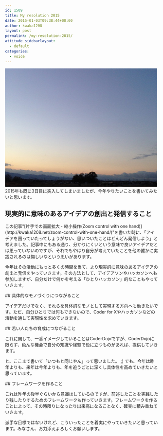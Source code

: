 ```yaml
---
id: 1509
title: My resolution 2015
date: 2015-01-03T09:38:44+00:00
author: kwaka1208
layout: post
permalink: /my-resolution-2015/
attitude_sidebarlayout:
  - default
categories:
  - voice
---
```

![2015](/assets/images/2015/01/IMG_0573.jpg)
2015年も既に3日目に突入してしまいましたが、今年やりたいことを書いてみたいと思います。

## 現実的に意味のあるアイデアの創出と発信すること
<p>
この記事"[片手での画面拡大・縮小操作(Zoom control with one hand)](http://kwaka1208.net/zoom-control-with-one-hand/)"を書いた時に、「アイデアを囲っていたってしょうがない、思いついたことはどんどん発信しよう」と考えました。記事中にもある通り、分かりにくいという意味で良いアイデアだとは思っていないのですが、それでもやはり自分が考えていたことを他の誰かに実践されるのは悔しいなという思いがあります。
</p>
<p>
今年はその活動にもっと多くの時間を当て、より現実的に意味のあるアイデアの創出と発信をやっていきます。その方法として、アイデアソンやハッカソンへも参加しますが、自分だけで何かを考える「ひとりハッカソン」的なこともやっていきます。
</p>
## 具体的なモノづくりにつながること
<p>
アイデアだけでなく、それらを具体的なモノとして実現する方向へも動きたいです。ただ、自分ひとりでは何もできないので、Coder for Xやハッカソンなどの活動を通して実現性を求めていきます。
</p>
## 若い人たちの育成につながること
<p>
これに関して、一番イメージしていることはCoderDojoですが、CoderDojoに限らず、色んな機会で自分の知識や経験で役に立つものがあれば、提供していきます。
</p>
<p>
と、ここまで書いて「いつもと同じやん」って思いました。 ;)
でも、今年は昨年よりも、来年は今年よりも、年を追うごとに深くし具体性を高めていきたいと思っています。
</p>
## フレームワークを作ること
<p>
これは昨年の後半ぐらいから意識はしているのですが、前述したことを実践したり残したりするためのフレームワークも作っていきます。フレームワークを作ることによって、その時限りになったり出来高になることなく、確実に積み重ねていきます。
</p>
<p>
派手な目標ではないけれど、こういったことを着実にやっていきたいと思っています。みなさん、お力添えよろしくお願いします。
</p>

